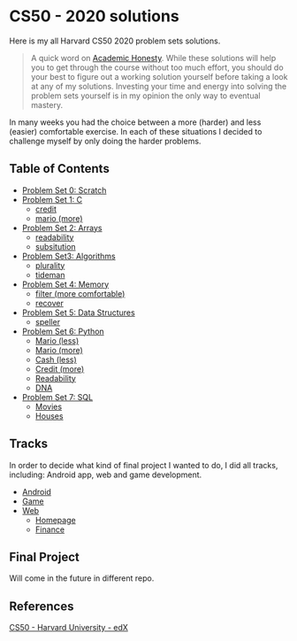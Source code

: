 CS50 - 2020 solutions
=====================
Here is my all Harvard CS50 2020 problem sets solutions.

> A quick word on [Academic Honesty](https://cs50.harvard.edu/x/2020/syllabus/#academic-honesty). While these solutions will help you to get through the course without too much effort, you should do your best to figure out a working solution yourself before taking a look at any of my solutions. Investing your time and energy into solving the problem sets yourself is in my opinion the only way to eventual mastery.

In many weeks you had the choice between a more (harder) and less (easier) comfortable exercise. In each of these situations I decided to challenge myself by only doing the harder problems.

## Table of Contents
- [Problem Set 0: Scratch](/pset0)
- [Problem Set 1: C](/pset1)
  * [credit](/pset1/credit.c)
  * [mario (more)](/pset1/mario.c)
- [Problem Set 2: Arrays](/pset2)
  * [readability](/pset2/readability.c)
  * [subsitution](/pset2/subsitution.c)
- [Problem Set3: Algorithms](/pset3)
  * [plurality](/pset3/plurality.c)
  * [tideman](/pset3/tideman.c)
- [Problem Set 4: Memory](/pset4)
  * [filter (more comfortable)](/pset4/filter)
  * [recover](/pset4/recover)
- [Problem Set 5: Data Structures](/pset5)
  * [speller](/pset5)
- [Problem Set 6: Python](/pset6)
  * [Mario (less)](/pset6/mario/less)
  * [Mario (more)](/pset6/mario/more)
  * [Cash (less)](/pset6)
  * [Credit (more)](/pset6)
  * [Readability](/pset6)
  * [DNA](/pset6/dna)
- [Problem Set 7: SQL](/pset7)
  * [Movies](/pset7/movies)
  * [Houses](/pset7/houses)
  

Tracks
----------
In order to decide what kind of final project I wanted to do, I did all tracks, including: Android app, web and game development.

- [Android](/tracks/android)
- [Game](/tracks/game)
- [Web](/tracks/web)
   * [Homepage](/tracks/web/homepage)
   * [Finance](/tracks/web/finance)


Final Project
----------

Will come in the future in different repo.


References
----------
[CS50 - Harvard University - edX](https://cs50.harvard.edu/x/2020/)
